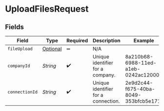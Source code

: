 # UploadFilesRequest


## Fields

| Field                                                     | Type                                                      | Required                                                  | Description                                               | Example                                                   |
| --------------------------------------------------------- | --------------------------------------------------------- | --------------------------------------------------------- | --------------------------------------------------------- | --------------------------------------------------------- |
| `fileUpload`                                              | [Optional<FileUpload>](../../models/shared/FileUpload.md) | :heavy_minus_sign:                                        | N/A                                                       |                                                           |
| `companyId`                                               | *String*                                                  | :heavy_check_mark:                                        | Unique identifier for a company.                          | 8a210b68-6988-11ed-a1eb-0242ac120002                      |
| `connectionId`                                            | *String*                                                  | :heavy_check_mark:                                        | Unique identifier for a connection.                       | 2e9d2c44-f675-40ba-8049-353bfcb5e171                      |